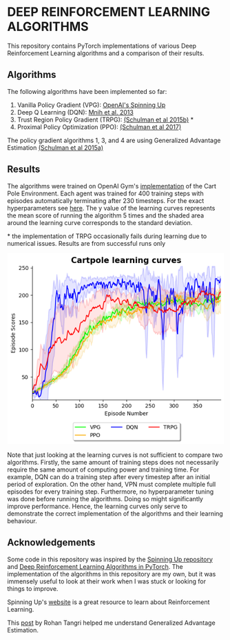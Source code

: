 # DEEP REINFORCEMENT LEARNING ALGORITHMS
This repository contains PyTorch implementations of various Deep Reinforcement Learning algorithms and a comparison of
their results.


## Algorithms
The following algorithms have been implemented so far:

1. Vanilla Policy Gradient (VPG): [OpenAI's Spinning Up](https://spinningup.openai.com/en/latest/algorithms/vpg.html)
2. Deep Q Learning (DQN): [Mnih et al. 2013](https://arxiv.org/pdf/1312.5602.pdf)
3. Trust Region Policy Gradient (TRPG): [(Schulman et al 2015b)](https://arxiv.org/abs/1502.05477) *
4. Proximal Policy Optimization (PPO): [(Schulman et al 2017)](https://arxiv.org/abs/1707.06347)

The policy gradient algorithms 1, 3, and 4 are using Generalized Advantage Estimation [(Schulman et al 2015a)](https://arxiv.org/abs/1506.02438)

## Results
The algorithms were trained on OpenAI Gym's [implementation](https://www.gymlibrary.ml/environments/classic_control/cart_pole/)
of the Cart Pole Environment. Each agent was trained for 400 training steps with episodes automatically terminating after
230 timesteps. For the exact hyperparameters see [here](train_all_for_cartpole.py). The y value of the learning curves
represents the mean score of running the algorithm 5 times and the shaded area around the learning curve corresponds to
the standard deviation.

\* the implementation of TRPG occasionally fails during learning due to numerical issues. Results are from successful runs only


![CartPole Results](results/learning_curves.png)

Note that just looking at the learning curves is not sufficient to compare two algorithms. Firstly, the same amount of
training steps does not necessarily require the same amount of computing power and training time. For example, DQN can do
a training step after every timestep after an initial period of exploration. On the other hand, VPN must complete multiple
full episodes for every training step. Furthermore, no hyperparameter tuning was done before running the algorithms. Doing
so might significantly improve performance. Hence, the learning curves only serve to demonstrate the correct implementation
of the algorithms and their learning behaviour.

## Acknowledgements
Some code in this repository was inspired by the [Spinning Up repository](https://github.com/openai/spinningup)
and [Deep Reinforcement Learning Algorithms in PyTorch](https://github.com/p-christ/Deep-Reinforcement-Learning-Algorithms-with-PyTorch).
The implementation of the algorithms in this repository are my own, but it was immensely useful to look at their work when I was stuck or looking
for things to improve.

Spinning Up's [website](https://spinningup.openai.com/en/latest/index.html) is a great resource to learn about Reinforcement Learning.

This [post](https://towardsdatascience.com/generalized-advantage-estimate-maths-and-code-b5d5bd3ce737) by Rohan Tangri helped me understand
Generalized Advantage Estimation.
